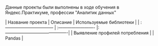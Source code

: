 Данные проекты были выполнены в ходе обучения в Яндекс.Практикуме, профессии "Аналитик данных" 

| Название проекта                               | Описание                | Используемые библиотеки       |
| :———————————                     | :————————-  |:——————————————-|
| Выявление профилей потребления  |                                  | Pandas                                        |